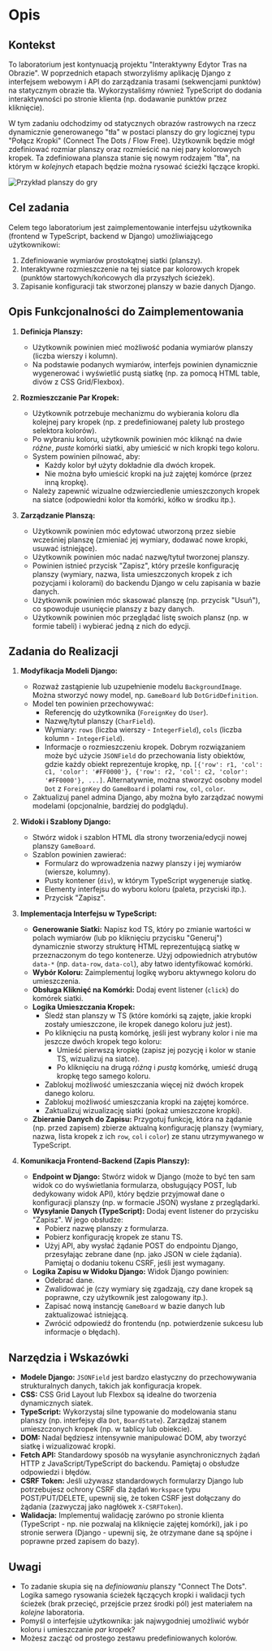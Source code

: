 # Opis

## Kontekst

To laboratorium jest kontynuacją projektu "Interaktywny Edytor Tras na Obrazie". W poprzednich etapach stworzyliśmy aplikację Django z interfejsem webowym i API do zarządzania trasami (sekwencjami punktów) na statycznym obrazie tła. Wykorzystaliśmy również TypeScript do dodania interaktywności po stronie klienta (np. dodawanie punktów przez kliknięcie).

W tym zadaniu odchodzimy od statycznych obrazów rastrowych na rzecz dynamicznie generowanego "tła" w postaci planszy do gry logicznej typu "Połącz Kropki" (Connect The Dots / Flow Free). Użytkownik będzie mógł zdefiniować rozmiar planszy oraz rozmieścić na niej pary kolorowych kropek. Ta zdefiniowana plansza stanie się nowym rodzajem "tła", na którym w *kolejnych* etapach będzie można rysować ścieżki łączące kropki.

![Przykład planszy do gry](lab9_board.png)

## Cel zadania

Celem tego laboratorium jest zaimplementowanie interfejsu użytkownika (frontend w TypeScript, backend w Django) umożliwiającego użytkownikowi:

1.  Zdefiniowanie wymiarów prostokątnej siatki (planszy).
2.  Interaktywne rozmieszczenie na tej siatce par kolorowych kropek (punktów startowych/końcowych dla przyszłych ścieżek).
3.  Zapisanie konfiguracji tak stworzonej planszy w bazie danych Django.

## Opis Funkcjonalności do Zaimplementowania

1.  **Definicja Planszy:**
    * Użytkownik powinien mieć możliwość podania wymiarów planszy (liczba wierszy i kolumn).
    * Na podstawie podanych wymiarów, interfejs powinien dynamicznie wygenerować i wyświetlić pustą siatkę (np. za pomocą HTML table, divów z CSS Grid/Flexbox).

2.  **Rozmieszczanie Par Kropek:**
    * Użytkownik potrzebuje mechanizmu do wybierania koloru dla kolejnej pary kropek (np. z predefiniowanej palety lub prostego selektora kolorów).
    * Po wybraniu koloru, użytkownik powinien móc kliknąć na dwie *różne*, *puste* komórki siatki, aby umieścić w nich kropki tego koloru.
    * System powinien pilnować, aby:
        * Każdy kolor był użyty dokładnie dla dwóch kropek.
        * Nie można było umieścić kropki na już zajętej komórce (przez inną kropkę).
    * Należy zapewnić wizualne odzwierciedlenie umieszczonych kropek na siatce (odpowiedni kolor tła komórki, kółko w środku itp.).

3.  **Zarządzanie Planszą:**
    * Użytkownik powinien móc edytować utworzoną przez siebie wcześniej planszę (zmieniać jej wymiary, dodawać nowe kropki, usuwać istniejące).
    * Użytkownik powinien móc nadać nazwę/tytuł tworzonej planszy.
    * Powinien istnieć przycisk "Zapisz", który prześle konfigurację planszy (wymiary, nazwa, lista umieszczonych kropek z ich pozycjami i kolorami) do backendu Django w celu zapisania w bazie danych.
    * Użytkownik powinien móc skasować planszę (np. przycisk "Usuń"), co spowoduje usunięcie planszy z bazy danych.
    * Użytkownik powinien móc przeglądać listę swoich plansz (np. w formie tabeli) i wybierać jedną z nich do edycji.

## Zadania do Realizacji

1.  **Modyfikacja Modeli Django:**
    * Rozważ zastąpienie lub uzupełnienie modelu `BackgroundImage`. Można stworzyć nowy model, np. `GameBoard` lub `DotGridDefinition`.
    * Model ten powinien przechowywać:
        * Referencję do użytkownika (`ForeignKey` do `User`).
        * Nazwę/tytuł planszy (`CharField`).
        * Wymiary: `rows` (liczba wierszy - `IntegerField`), `cols` (liczba kolumn - `IntegerField`).
        * Informacje o rozmieszczeniu kropek. Dobrym rozwiązaniem może być użycie `JSONField` do przechowania listy obiektów, gdzie każdy obiekt reprezentuje kropkę, np. `[{'row': r1, 'col': c1, 'color': '#FF0000'}, {'row': r2, 'col': c2, 'color': '#FF0000'}, ...]`. Alternatywnie, można stworzyć osobny model `Dot` z `ForeignKey` do `GameBoard` i polami `row`, `col`, `color`.
    * Zaktualizuj panel admina Django, aby można było zarządzać nowymi modelami (opcjonalnie, bardziej do podglądu).

2.  **Widoki i Szablony Django:**
    * Stwórz widok i szablon HTML dla strony tworzenia/edycji nowej planszy `GameBoard`.
    * Szablon powinien zawierać:
        * Formularz do wprowadzenia nazwy planszy i jej wymiarów (wiersze, kolumny).
        * Pusty kontener (`div`), w którym TypeScript wygeneruje siatkę.
        * Elementy interfejsu do wyboru koloru (paleta, przyciski itp.).
        * Przycisk "Zapisz".

3.  **Implementacja Interfejsu w TypeScript:**
    * **Generowanie Siatki:** Napisz kod TS, który po zmianie wartości w polach wymiarów (lub po kliknięciu przycisku "Generuj") dynamicznie stworzy strukturę HTML reprezentującą siatkę w przeznaczonym do tego kontenerze. Użyj odpowiednich atrybutów `data-*` (np. `data-row`, `data-col`), aby łatwo identyfikować komórki.
    * **Wybór Koloru:** Zaimplementuj logikę wyboru aktywnego koloru do umieszczenia.
    * **Obsługa Kliknięć na Komórki:** Dodaj event listener (`click`) do komórek siatki.
    * **Logika Umieszczania Kropek:**
        * Śledź stan planszy w TS (które komórki są zajęte, jakie kropki zostały umieszczone, ile kropek danego koloru już jest).
        * Po kliknięciu na pustą komórkę, jeśli jest wybrany kolor i nie ma jeszcze dwóch kropek tego koloru:
            * Umieść pierwszą kropkę (zapisz jej pozycję i kolor w stanie TS, wizualizuj na siatce).
            * Po kliknięciu na drugą *różną* i *pustą* komórkę, umieść drugą kropkę tego samego koloru.
        * Zablokuj możliwość umieszczania więcej niż dwóch kropek danego koloru.
        * Zablokuj możliwość umieszczania kropki na zajętej komórce.
        * Zaktualizuj wizualizację siatki (pokaż umieszczone kropki).
    * **Zbieranie Danych do Zapisu:** Przygotuj funkcję, która na żądanie (np. przed zapisem) zbierze aktualną konfigurację planszy (wymiary, nazwa, lista kropek z ich `row`, `col` i `color`) ze stanu utrzymywanego w TypeScript.

4.  **Komunikacja Frontend-Backend (Zapis Planszy):**
    * **Endpoint w Django:** Stwórz widok w Django (może to być ten sam widok co do wyświetlania formularza, obsługujący POST, lub dedykowany widok API), który będzie przyjmował dane o konfiguracji planszy (np. w formacie JSON) wysłane z przeglądarki.
    * **Wysyłanie Danych (TypeScript):** Dodaj event listener do przycisku "Zapisz". W jego obsłudze:
        * Pobierz nazwę planszy z formularza.
        * Pobierz konfigurację kropek ze stanu TS.
        * Użyj API, aby wysłać żądanie POST do endpointu Django, przesyłając zebrane dane (np. jako JSON w ciele żądania). Pamiętaj o dodaniu tokenu CSRF, jeśli jest wymagany.
    * **Logika Zapisu w Widoku Django:** Widok Django powinien:
        * Odebrać dane.
        * Zwalidować je (czy wymiary się zgadzają, czy dane kropek są poprawne, czy użytkownik jest zalogowany itp.).
        * Zapisać nową instancję `GameBoard` w bazie danych lub zaktualizować istniejącą.
        * Zwrócić odpowiedź do frontendu (np. potwierdzenie sukcesu lub informacje o błędach).

## Narzędzia i Wskazówki

* **Modele Django:** `JSONField` jest bardzo elastyczny do przechowywania strukturalnych danych, takich jak konfiguracja kropek.
* **CSS:** CSS Grid Layout lub Flexbox są idealne do tworzenia dynamicznych siatek.
* **TypeScript:** Wykorzystaj silne typowanie do modelowania stanu planszy (np. interfejsy dla `Dot`, `BoardState`). Zarządzaj stanem umieszczonych kropek (np. w tablicy lub obiekcie).
* **DOM:** Nadal będziesz intensywnie manipulować DOM, aby tworzyć siatkę i wizualizować kropki.
* **Fetch API:** Standardowy sposób na wysyłanie asynchronicznych żądań HTTP z JavaScript/TypeScript do backendu. Pamiętaj o obsłudze odpowiedzi i błędów.
* **CSRF Token:** Jeśli używasz standardowych formularzy Django lub potrzebujesz ochrony CSRF dla żądań `Workspace` typu POST/PUT/DELETE, upewnij się, że token CSRF jest dołączany do żądania (zazwyczaj jako nagłówek `X-CSRFToken`).
* **Walidacja:** Implementuj walidację zarówno po stronie klienta (TypeScript - np. nie pozwalaj na kliknięcie zajętej komórki), jak i po stronie serwera (Django - upewnij się, że otrzymane dane są spójne i poprawne przed zapisem do bazy).

## Uwagi

* To zadanie skupia się na *definiowaniu* planszy "Connect The Dots". Logika samego rysowania ścieżek łączących kropki i walidacji tych ścieżek (brak przecięć, przejście przez środki pól) jest materiałem na *kolejne* laboratoria.
* Pomyśl o interfejsie użytkownika: jak najwygodniej umożliwić wybór koloru i umieszczanie *par* kropek?
* Możesz zacząć od prostego zestawu predefiniowanych kolorów.
